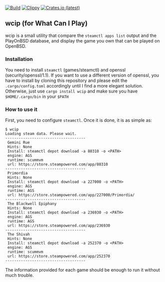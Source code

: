 [![Build](https://github.com/playonbsd-rs/pobsd-wcip/actions/workflows/rust.yml/badge.svg)](https://github.com/playonbsd-rs/pobsd-wcip/actions/workflows/rust.yml)
[![Clippy](https://github.com/playonbsd-rs/pobsd-wcip/actions/workflows/rust-clippy.yml/badge.svg)](https://github.com/playonbsd-rs/pobsd-wcip/actions/workflows/rust-clippy.yml)
[![Crates.io (latest)](https://img.shields.io/crates/v/wcip?style=flat)](https://crates.io/crates/wcip)


## wcip (for What Can I Play)
wcip is a small utility that compare the `steamctl apps list` output  and the PlayOnBSD
database, and display the game you own that can be played on OpenBSD.

### Installation
You need to install `steamctl` (games/steamctl) and openssl (security/openssl/1.1). If you
want to use a different version of openssl, you have to install by cloning this repository and
please edit the `.cargo/config.toml` accordingly until I find a more elegant solution. Otherwise,
just use `cargo install wcip` and make sure you have `$HOME/.cargo/bin` in your `$PATH`

### How to use it
First, you need to configure `steamctl`. Once it is done, it is as simple as:
```
$ wcip  
Loading steam data. Please wait.
------------------------------------
 Gemini Rue
 Hints: None
 Install: steamctl depot download -a 80310 -o <PATH>
 engine: AGS
 runtime: scummvm
 url: https://store.steampowered.com/app/80310
------------------------------------
 Primordia
 Hints: None
 Install: steamctl depot download -a 227000 -o <PATH>
 engine: AGS
 runtime: AGS
 url: https://store.steampowered.com/app/227000/Primordia/
------------------------------------
 The Blackwell Epiphany
 Hints: None
 Install: steamctl depot download -a 236930 -o <PATH>
 engine: AGS
 runtime: AGS
 url: https://store.steampowered.com/app/236930
------------------------------------
 The Shivah
 Hints: None
 Install: steamctl depot download -a 252370 -o <PATH>
 engine: AGS
 runtime: scummvm
 url: https://store.steampowered.com/app/252370
------------------------------------
```
The information provided for each game should be enough
to run it without much trouble.
